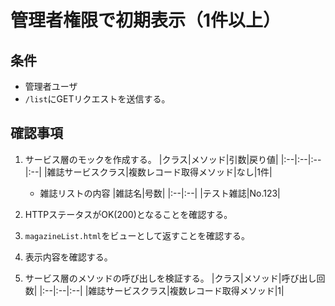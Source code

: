 # 管理者権限で初期表示（1件以上）

## 条件
- 管理者ユーザ
- `/list`にGETリクエストを送信する。

## 確認事項
1. サービス層のモックを作成する。
|クラス|メソッド|引数|戻り値|
|:--|:--|:--|:--|
|雑誌サービスクラス|複数レコード取得メソッド|なし|1件|

    - 雑誌リストの内容
    |雑誌名|号数|
    |:--|:--|
    |テスト雑誌|No.123|

1. HTTPステータスがOK(200)となることを確認する。

1. `magazineList.html`をビューとして返すことを確認する。

1. 表示内容を確認する。

1. サービス層のメソッドの呼び出しを検証する。
|クラス|メソッド|呼び出し回数|
|:--|:--|:--|
|雑誌サービスクラス|複数レコード取得メソッド|1|

